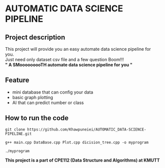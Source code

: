 #  AUTOMATIC DATA SCIENCE PIPELINE
##  Project description
This project will provide you an easy automate data science pipeline for you.  
Just need only dataset csv file and a few question Boom!!!  
**" A SMooooooooTH automate data science pipeline for you "**
##  Feature
- mini database that can config your data
- basic graph plotting
- AI that can predict number or class

##  How to run the code 
```
git clone https://github.com/Khawpuneiei/AUTOMATIC_DATA-SCIENCE-PIPELINE.git
```
```
g++ main.cpp DataBase.cpp Plot.cpp dicision_tree.cpp -o myprogram
```
```
./myprogram
```

**This project is a part of CPE112 (Data Structure and Algorithms) at KMUTT**
